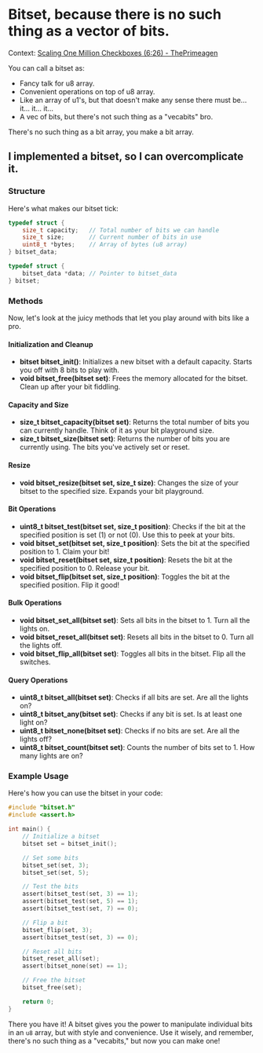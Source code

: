 # Bitset, because there is no such thing as a vector of bits.

Context: [Scaling One Million Checkboxes (6:26) - ThePrimeagen](https://youtu.be/0XKYMt5mGpQ?t=386)

You can call a bitset as:

- Fancy talk for u8 array.
- Convenient operations on top of u8 array.
- Like an array of u1's, but that doesn't make any sense there must be... it... it... it...
- A vec of bits, but there's not such thing as a "vecabits" bro.

There's no such thing as a bit array, you make a bit array.

## I implemented a bitset, so I can overcomplicate it.

### Structure

Here's what makes our bitset tick:

```c
typedef struct {
    size_t capacity;   // Total number of bits we can handle
    size_t size;       // Current number of bits in use
    uint8_t *bytes;    // Array of bytes (u8 array)
} bitset_data;

typedef struct {
    bitset_data *data; // Pointer to bitset_data
} bitset;
```

### Methods

Now, let's look at the juicy methods that let you play around with bits like a pro.

#### Initialization and Cleanup

- **bitset bitset_init()**: Initializes a new bitset with a default capacity. Starts you off with 8 bits to play with.
- **void bitset_free(bitset set)**: Frees the memory allocated for the bitset. Clean up after your bit fiddling.

#### Capacity and Size

- **size_t bitset_capacity(bitset set)**: Returns the total number of bits you can currently handle. Think of it as your bit playground size.
- **size_t bitset_size(bitset set)**: Returns the number of bits you are currently using. The bits you've actively set or reset.

#### Resize

- **void bitset_resize(bitset set, size_t size)**: Changes the size of your bitset to the specified size. Expands your bit playground.

#### Bit Operations

- **uint8_t bitset_test(bitset set, size_t position)**: Checks if the bit at the specified position is set (1) or not (0). Use this to peek at your bits.
- **void bitset_set(bitset set, size_t position)**: Sets the bit at the specified position to 1. Claim your bit!
- **void bitset_reset(bitset set, size_t position)**: Resets the bit at the specified position to 0. Release your bit.
- **void bitset_flip(bitset set, size_t position)**: Toggles the bit at the specified position. Flip it good!

#### Bulk Operations

- **void bitset_set_all(bitset set)**: Sets all bits in the bitset to 1. Turn all the lights on.
- **void bitset_reset_all(bitset set)**: Resets all bits in the bitset to 0. Turn all the lights off.
- **void bitset_flip_all(bitset set)**: Toggles all bits in the bitset. Flip all the switches.

#### Query Operations
- **uint8_t bitset_all(bitset set)**: Checks if all bits are set. Are all the lights on?
- **uint8_t bitset_any(bitset set)**: Checks if any bit is set. Is at least one light on?
- **uint8_t bitset_none(bitset set)**: Checks if no bits are set. Are all the lights off?
- **uint8_t bitset_count(bitset set)**: Counts the number of bits set to 1. How many lights are on?

### Example Usage

Here's how you can use the bitset in your code:

```c
#include "bitset.h"
#include <assert.h>

int main() {
    // Initialize a bitset
    bitset set = bitset_init();

    // Set some bits
    bitset_set(set, 3);
    bitset_set(set, 5);

    // Test the bits
    assert(bitset_test(set, 3) == 1);
    assert(bitset_test(set, 5) == 1);
    assert(bitset_test(set, 7) == 0);

    // Flip a bit
    bitset_flip(set, 3);
    assert(bitset_test(set, 3) == 0);

    // Reset all bits
    bitset_reset_all(set);
    assert(bitset_none(set) == 1);

    // Free the bitset
    bitset_free(set);

    return 0;
}
```

There you have it! A bitset gives you the power to manipulate individual bits in an `u8` array, but with style and convenience. Use it wisely, and remember, there's no such thing as a "vecabits," but now you can make one!
